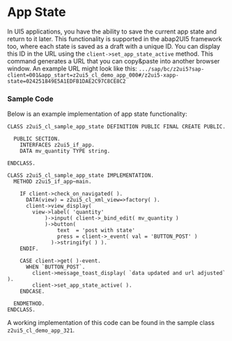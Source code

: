 # App State

In UI5 applications, you have the ability to save the current app state and return to it later. This functionality is supported in the abap2UI5 framework too, where each state is saved as a draft with a unique ID. You can display this ID in the URL using the `client->set_app_state_active` method. This command generates a URL that you can copy&paste into another browser window. An example URL might look like this:
`.../sap/bc/z2ui5?sap-client=001&app_start=z2ui5_cl_demo_app_000#/z2ui5-xapp-state=024251849E5A1EDFB1DAE2C97C8CE8C2`

### Sample Code
Below is an example implementation of app state functionality:
```abap
CLASS z2ui5_cl_sample_app_state DEFINITION PUBLIC FINAL CREATE PUBLIC.
 
  PUBLIC SECTION.
    INTERFACES z2ui5_if_app.
    DATA mv_quantity TYPE string.
 
ENDCLASS.
 
CLASS z2ui5_cl_sample_app_state IMPLEMENTATION.
  METHOD z2ui5_if_app~main.
 
    IF client->check_on_navigated( ).
      DATA(view) = z2ui5_cl_xml_view=>factory( ).
      client->view_display(
        view->label( 'quantity'
            )->input( client->_bind_edit( mv_quantity )
            )->button(
                text  = 'post with state'
                press = client->_event( val = 'BUTTON_POST' )
              )->stringify( ) ).
    ENDIF.
 
    CASE client->get( )-event.
      WHEN `BUTTON_POST`.
        client->message_toast_display( `data updated and url adjusted` ).
        client->set_app_state_active( ).
    ENDCASE.

  ENDMETHOD.
ENDCLASS.
```

A working implementation of this code can be found in the sample class `z2ui5_cl_demo_app_321`.